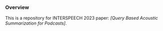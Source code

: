 ### Overview
This is a repository for INTERSPEECH 2023 paper: *[Query Based Acoustic Summarization for Podcasts]*.
